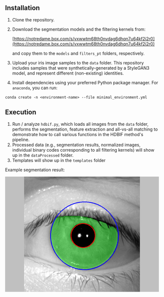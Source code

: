 ## Installation 

1. Clone the repository.
2. Download the segmentation models and the filtering kernels from:

   [https://notredame.box.com/s/vxwwtm68th0nvdag6dhqn7u64kf2i2r0](https://notredame.box.com/s/vxwwtm68th0nvdag6dhqn7u64kf2i2r0)

   and copy them to the `models` and `filters_pt` folders, respectively.

4. Upload your iris image samples to the `data` folder. This repository includes samples that were synthetically-generated by a StyleGAN3 model, and represent different (non-existing) identities.
   
6. Install dependencies using your preferred Python package manager. For `anaconda`, you can run:

```
conda create -n <environment-name> --file minimal_environment.yml
```

## Execution 

1. Run / analyze `hdbif.py`, which loads all images from the `data` folder, performs the segmentation, feature extraction and all-vs-all matching to demonstrate how to call various functions in the HDBIF method's pipeline.
2. Processed data (e.g., segmentation results, normalized images, individual binary codes corresponding to all filtering kernels) will show up in the `dataProcessed` folder.
3. Templates will show up in the `templates` folder

Example segmentation result:

![segm-example-hdbif-python](../../../assets/segm-example-hdbif-python.png)
